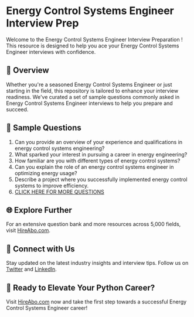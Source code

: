 # Energy Control Systems Engineer Interview Prep

Welcome to the Energy Control Systems Engineer Interview Preparation ! This resource is designed to help you ace your Energy Control Systems Engineer interviews with confidence.

## 🚀 Overview

Whether you're a seasoned Energy Control Systems Engineer or just starting in the field, this repository is tailored to enhance your interview readiness. We've curated a set of sample questions commonly asked in Energy Control Systems Engineer interviews to help you prepare and succeed.

## 📝 Sample Questions

1. Can you provide an overview of your experience and qualifications in energy control systems engineering?
2. What sparked your interest in pursuing a career in energy engineering?
3. How familiar are you with different types of energy control systems?
4. Can you explain the role of an energy control systems engineer in optimizing energy usage?
5. Describe a project where you successfully implemented energy control systems to improve efficiency.
6. [CLICK HERE FOR MORE QUESTIONS](https://hireabo.com/job/20_1_39/Energy%20Control%20Systems%20Engineer)

## 🌐 Explore Further

For an extensive question bank and more resources across 5,000 fields, visit [HireAbo.com](https://www.hireabo.com).

## 📱 Connect with Us

Stay updated on the latest industry insights and interview tips. Follow us on [Twitter](https://twitter.com/hireabo) and [LinkedIn](https://www.linkedin.com/in/hire-abo-3609972a8/).

## 🚀 Ready to Elevate Your Python Career?

Visit [HireAbo.com](https://www.hireabo.com) now and take the first step towards a successful Energy Control Systems Engineer career!